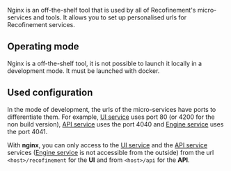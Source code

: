 Nginx is an off-the-shelf tool that is used by all of Recofinement's micro-services and tools. It allows you to set up personalised urls for Recofinement services.

## Operating mode

Nginx is a off-the-shelf tool, it is not possible to launch it locally in a development mode. It must be launched with docker.

## Used configuration

In the mode of development, the urls of the micro-services have ports to differentiate them. For example, [UI service](../ui) uses port 80 (or 4200 for the non build version), [API service](../api) uses the port 4040 and [Engine service](../engine) uses the port 4041.

With __nginx__, you can only access to the [UI service](../ui) and the [API service](../api) services ([Engine service](../engine) is not accessible from the outside) from the url `<host>/recofinement` for the __UI__ and from `<host>/api` for the __API__.
